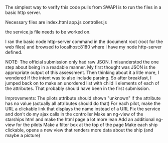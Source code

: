 The simplest way to verify this code pulls from SWAPI is to run the files in a basic http server.

Necessary files are
index.html
app.js
controller.js

the service.js file needs to be worked on.

I ran the basic node http-server command in the document root (root for the web files) and browsed to localhost:8180 where I have my node http-server defined.

NOTE:
The official submission only had raw JSON.  I misunderstod the one step about being in a readable manner.  My first thought was JSON is the appropriate output of this assessment.  Then thinking about it a litle more, I wondered if the intent was to also include parsing.  So after breakfast, I jumped back on to make an unordered list with child li elements of each of the attributes.  That probably should have been in the first submission.

Improvements:
The pilots attribute should shown "unknown" if the attribute has no value (actually all attributes should do that)
For each pilot, make the URL a clickable link that displays the name instead of a URL
Fix the service and don't do my ajax calls in the controller
Make an ng-view of the starships html and make the html page a lot more lean
Add an additional ng-view for the pilots
Make a filter box at the top of the page
Make each ship clickable, opens a new view that renders more data about the ship (and maybe a picture)



